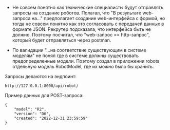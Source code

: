 - Не совсем понятно как технические специалисты будут
отправлять запросы на создание роботов. Полагал, что
"В результате web-запроса на..." предполагает создание
web-интерфейса с формой, но тогда не совсем понятно 
как это согласовать с передачей данных в формате JSON. Рекрутер подсказала,
что интерфейса быть не должно. Поэтому посчитал, что
"web-запрос == http-запрос", который будет отправляться через
postman.


- По валидации "...на соответствие существующим в системе моделям"
не понял где в системе должны существовать предопределенные модели.
Поэтому создал в приложении robots отдельную модель RobotModel,
где их можно было бы хранить.

Запросы делаются на эндпоинт: 
```
http://127.0.0.1:8000/api/robot/
```

Пример данных для POST-запроса: 
```
{
    "model": "R2",
    "version": "D6",
    "created": "2022-12-31 23:59:59"
}
```